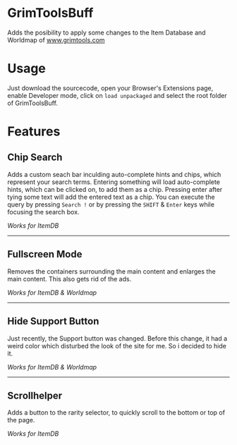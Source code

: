 # GrimToolsBuff
Adds the posibility to apply some changes to the Item Database and Worldmap of www.grimtools.com

# Usage
Just download the sourcecode, open your Browser's Extensions page, enable Developer mode, click on `load unpackaged` and select the root folder of GrimToolsBuff.

# Features
## Chip Search
Adds a custom seach bar inculding auto-complete hints and chips, which represent your search terms. 
Entering something will load auto-complete hints, which can be clicked on, to add them as a chip.
Pressing enter after tying some text will add the entered text as a chip. 
You can execute the query by pressing `Search !` or by pressing the `SHIFT` & `Enter` keys while focusing the search box. 

*Works for ItemDB*
___ 
## Fullscreen Mode
Removes the containers surrounding the main content and enlarges the main content. This also gets rid of the ads.

*Works for ItemDB & Worldmap*
___ 
## Hide Support Button
Just recently, the Support button was changed. Before this change, it had a weird color which disturbed the look of the site for me. So i decided to hide it.

*Works for ItemDB & Worldmap*
___ 
## Scrollhelper
Adds a button to the rarity selector, to quickly scroll to the bottom or top of the page.

*Works for ItemDB*

